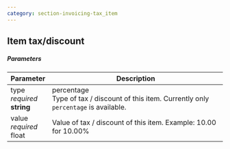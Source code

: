 ```yaml
---
category: section-invoicing-tax_item
---
```


## Item tax/discount

##### Parameters

| Parameter | Description |
|---|---|
|type<br> *required*<br> **string**| percentage<br> Type of tax / discount of this item. Currently only ```percentage``` is available.|
|value<br> *required*<br> float| Value of tax / discount of this item. Example: 10.00 for 10.00% |
